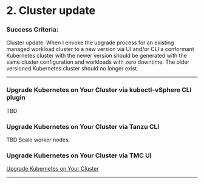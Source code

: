 # 2. Cluster update

### Success Criteria: 
Cluster update: When I envoke the upgrade process for an existing managed workload cluster to a new version via UI and/or CLI a conformant Kubernetes cluster with the newer version should be generated with the same cluster configuration and workloads with zero downtime. The older versioned Kubernetes cluster should no longer exist.

---------------------


### Upgrade Kubernetes on Your Cluster via kubectl-vSphere CLI plugin 

TBD

### Upgrade Kubernetes on Your Cluster via Tanzu CLI  

TBD
Scale worker nodes.

### Upgrade Kubernetes on Your Cluster via TMC UI

[Upgrade Kubernetes on Your Cluster](https://docs.vmware.com/en/VMware-Tanzu-Mission-Control/services/tanzumc-using/GUID-25890834-CFE9-4948-8E36-4A211FD874F1.html)

----------------------